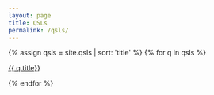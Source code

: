 ```yaml
---
layout: page
title: QSLs
permalink: /qsls/
---
```


{% assign qsls = site.qsls | sort: 'title' %}
{% for q in qsls %}
<p><a href="{{ q.url }}">{{ q.title}}</a></p>
{% endfor %}
